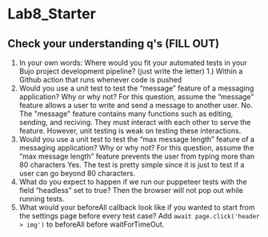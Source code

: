 # Lab8_Starter

## Check your understanding q's (FILL OUT)
1. In your own words: Where would you fit your automated tests in your Bujo project development pipeline? (just write the letter)
    1.) Within a Github action that runs whenever code is pushed 
2. Would you use a unit test to test the “message” feature of a messaging application? Why or why not? For this question, assume the “message” feature allows a user to write and send a message to another user.
    No. The "message" feature contains many functions such as editing, sending, and reciving. They must interact with each other to serve the feature. However, unit testing is weak on testing these interactions. 
3. Would you use a unit test to test the “max message length” feature of a messaging application? Why or why not? For this question, assume the “max message length” feature prevents the user from typing more than 80 characters
    Yes. The test is pretty simple since it is just to test if a user can go beyond 80 characters. 
4. What do you expect to happen if we run our puppeteer tests with the field “headless” set to true?
    Then the browser will not pop out while running tests.
5. What would your beforeAll callback look like if you wanted to start from the settings page before every test case?
    Add `await page.click('header > img')` to beforeAll before waitForTimeOut.